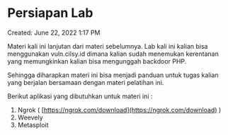 # Persiapan Lab

Created: June 22, 2022 1:17 PM

Materi kali ini lanjutan dari materi sebelumnya. Lab kali ini kalian bisa menggunakan vuln.cilsy.id dimana kalian sudah menemukan kerentanan yang memungkinkan kalian bisa mengunggah backdoor PHP.

Sehingga diharapkan materi ini bisa menjadi panduan untuk tugas kalian yang berjalan bersamaan dengan materi pelatihan ini.

Berikut aplikasi yang dibutuhkan untuk materi ini :

1. Ngrok ( [https://ngrok.com/download](https://ngrok.com/download) )
2. Weevely
3. Metasploit